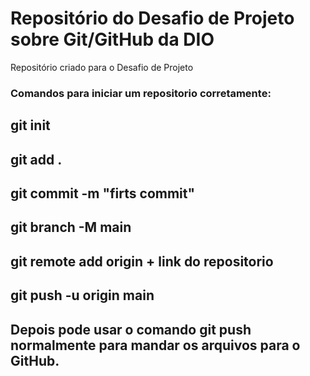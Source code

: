 # Repositório do Desafio de Projeto sobre Git/GitHub da DIO
Repositório criado para o Desafio de Projeto

### Comandos para iniciar um repositorio corretamente:

## git init
## git add .
## git commit -m "firts commit"
## git branch -M main
## git remote add origin + link do repositorio
## git push -u origin main

## Depois pode usar o comando git push normalmente para mandar os arquivos para o GitHub.
